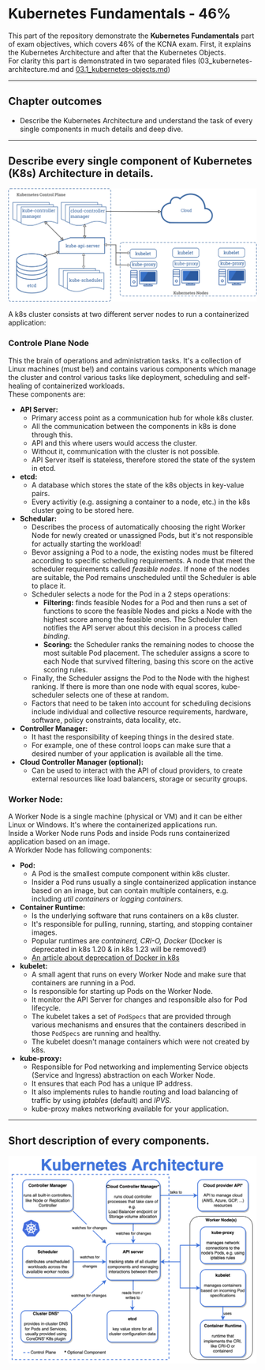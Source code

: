 # Kubernetes Fundamentals - 46%
This part of the repository demonstrate the **Kubernetes Fundamentals** part of exam objectives, which covers 46% of the KCNA exam. First, it explains the Kubernetes Architecture and after that the Kubernetes Objects.  
For clarity this part is demonstrated in two separated files (03_kubernetes-architecture.md and [03.1_kubernetes-objects.md](./03.1_kubernetes-objects.md))

---

## Chapter outcomes
- Describe the Kubernetes Architecture and understand the task of every single components in much details and deep dive.

---

## Describe every single component of Kubernetes (K8s) Architecture in details.
![Kubernetes Architecture](./00_images/k8s-architecture.png)

A k8s cluster consists at two different server nodes to run a containerized application:  

### **Controle Plane Node**  
This the brain of operations and administration tasks. It's a collection of Linux machines (must be!) and  contains various components which manage the cluster and control various tasks like deployment, scheduling and self-healing of containerized workloads.  
These components are:
- **API Server:**
    - Primary access point as a communication hub for whole k8s cluster.
	- All the communication between the components in k8s is done through this.
    - API and this where users would access the cluster.
	- Without it, communication with the cluster is not possible.
    - API Server itself is stateless, therefore stored the state of the system in etcd.
- **etcd:**
    - A database which stores the state of the k8s objects in key-value pairs.
    - Every activitiy (e.g. assigning a container to a node, etc.) in the k8s cluster going to be stored here.
- **Schedular:**
    - Describes the process of automatically choosing the right Worker Node for newly created or unassigned Pods, but it's not responsible for actually starting the workload!
    - Bevor assigning a Pod to a node, the existing nodes must be filtered according to specific scheduling requirements. A node that meet the scheduler requirements called *feasible nodes*. If none of the nodes are suitable, the Pod remains unscheduled until the Scheduler is able to place it.
    - Scheduler selects a node for the Pod in a 2 steps operations:
        - **Filtering:** finds feasible Nodes for a Pod and then runs a set of functions to score the feasible Nodes and picks a Node with the highest score among the feasible ones. The Scheduler then notifies the API server about this decision in a process called *binding*.
        - **Scoring:** the Scheduler ranks the remaining nodes to choose the most suitable Pod placement. The scheduler assigns a score to each Node that survived filtering, basing this score on the active scoring rules.
    - Finally, the Scheduler assigns the Pod to the Node with the highest ranking. If there is more than one node with equal scores, kube-scheduler selects one of these at random.
    - Factors that need to be taken into account for scheduling decisions include individual and collective resource requirements, hardware, software, policy constraints, data locality, etc.
- **Controller Manager:**
    - It hast the responsibility of keeping things in the desired state.
    - For example, one of these control loops can make sure that a desired number of your application is available all the time.
- **Cloud Controller Manager (optional):**
    - Can be used to interact with the API of cloud providers, to create external resources like load balancers, storage or security groups.

### **Worker Node:**  
A Worker Node is a single machine (physical or VM) and it can be either Linux or Windows. It's where the containerized applications run.  
Inside a Worker Node runs Pods and inside Pods runs containerized application based on an image.  
A Workder Node has following components:
- **Pod:**
    - A Pod is the smallest compute component within k8s cluster.
    - Insider a Pod runs usually a single containerized application instance based on an image, but can contain multiple containers, e.g. including *util containers* or *logging containers*.
- **Container Runtime:**
    - Is the underlying software that runs containers on a k8s cluster.
	- It's responsible for pulling, running, starting, and stopping container images.
    - Popular runtimes are *containerd, CRI-O, Docker* (Docker is deprecated in k8s 1.20 & in k8s 1.23 will be removed!)
    - [An article about deprecation of Docker in k8s](https://kubernetes.io/blog/2020/12/02/dont-panic-kubernetes-and-docker/)
- **kubelet:**
    - A small agent that runs on every Worker Node and make sure that containers are running in a Pod.
    - Is responsible for starting up Pods on the Worker Node.
    - It monitor the API Server for changes and responsible also for Pod lifecycle.
    - The kubelet takes a set of `PodSpecs` that are provided through various mechanisms and ensures that the containers described in those `PodSpecs` are running and healthy.
    - The kubelet doesn't manage containers which were not created by k8s.
- **kube-proxy:**
    - Responsible for Pod networking and implementing Service objects (Service and Ingress) abstraction on each Worker Node.
    - It ensures that each Pod has a unique IP address.
    - It also implements rules to handle routing and load balancing of traffic by using *iptables* (default) and *IPVS*.
    - kube-proxy makes networking available for your application.


---

## Short description of every components.

![k8s components short description](./00_images/k8s-architecture-components.png)



